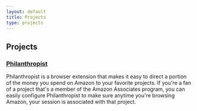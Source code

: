 ```yaml
---
layout: default
title: Projects
type: projects
---
```


## Projects

### [Philanthropist](/philanthropist)
Philanthropist is a browser extension that makes it easy to direct a portion of the money you spend on Amazon to your favorite projects. If you're a fan of a project that's a member of the Amazon Associates program, you can easily configure Philanthropist to make sure anytime you're browsing Amazon, your session is associated with that project.
